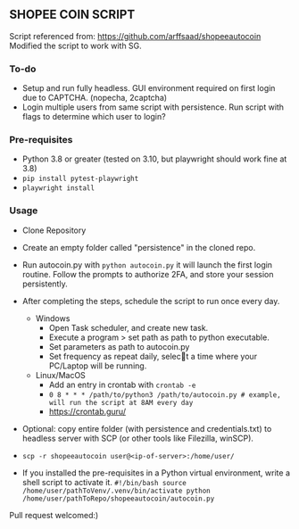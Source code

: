 ## SHOPEE COIN SCRIPT

Script referenced from: https://github.com/arffsaad/shopeeautocoin
Modified the script to work with SG.

### To-do
- Setup and run fully headless. GUI environment required on first login due to CAPTCHA. (nopecha, 2captcha)
- Login multiple users from same script with persistence. Run script with flags to determine which user to login?

### Pre-requisites
- Python 3.8 or greater (tested on 3.10, but playwright should work fine at 3.8)
- `pip install pytest-playwright`
- `playwright install`

### Usage
- Clone Repository
- Create an empty folder called "persistence" in the cloned repo.
- Run autocoin.py with `python autocoin.py` it will launch the first login routine. Follow the prompts to authorize 2FA, and store your session persistently.
- After completing the steps, schedule the script to run once every day.
  - Windows
    - Open Task scheduler, and create new task.
    - Execute a program > set path as path to python executable.
    - Set parameters as path to autocoin.py
    - Set frequency as repeat daily, select a time where your PC/Laptop will be running.
  - Linux/MacOS
    - Add an entry in crontab with `crontab -e`
    - `0 8 * * * /path/to/python3 /path/to/autocoin.py # example, will run the script at 8AM every day`
    - https://crontab.guru/

- Optional: copy entire folder (with persistence and credentials.txt) to headless server with SCP (or other tools like Filezilla, winSCP).
- `scp -r shopeeautocoin user@<ip-of-server>:/home/user/`

- If you installed the pre-requisites in a Python virtual environment, write a shell script to activate it.
`#!/bin/bash
source /home/user/pathToVenv/.venv/bin/activate
python /home/user/pathToRepo/shopeeautocoin/autocoin.py`

Pull request welcomed:)
